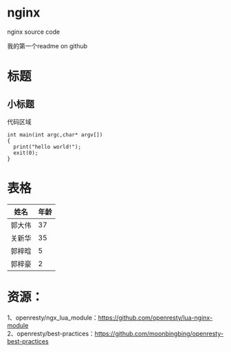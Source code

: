# nginx
nginx source code

我的第一个readme on github

标题
====

小标题
-----

代码区域
~~~~~~~
int main(int argc,char* argv[])
{
  print("hello world!");
  exit(0);
}
~~~~~~~

表格
====

姓名       | 年龄    
---------- | -----------  
郭大伟     |  37     
关新华     |  35      
郭梓晗     |  5    
郭梓豪     |  2 


资源：
====
1、openresty/ngx_lua_module：https://github.com/openresty/lua-nginx-module  
2、openresty/best-practices：https://github.com/moonbingbing/openresty-best-practices

